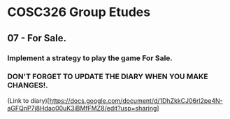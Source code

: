 # COSC326 Group Etudes

## 07 - For Sale.

### Implement a strategy to play the game For Sale.

### DON'T FORGET TO UPDATE THE DIARY WHEN YOU MAKE CHANGES!.
(Link to diary)[https://docs.google.com/document/d/1DhZkkCJ06rl2pe4N-aGFQnP7j8Hdao00uK3iBMfFMZ8/edit?usp=sharing]
